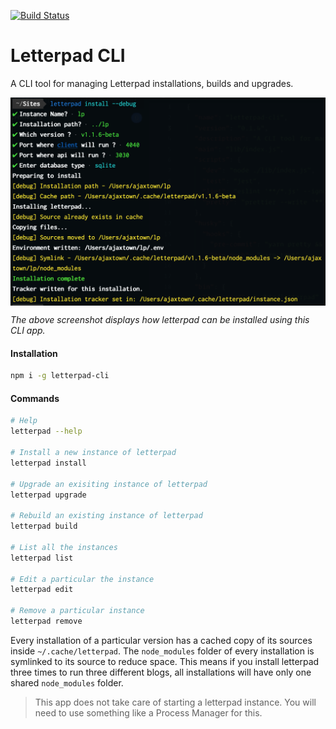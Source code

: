 [![Build Status](https://travis-ci.org/letterpad/letterpad-cli.svg?branch=master)](https://travis-ci.org/letterpad/letterpad-cli)

# Letterpad CLI

A CLI tool for managing Letterpad installations, builds and upgrades.

<img align="center" width="600" src="screenshot.png">

_The above screenshot displays how letterpad can be installed using this CLI app._

#### Installation

```sh
npm i -g letterpad-cli
```

#### Commands

```sh
# Help
letterpad --help

# Install a new instance of letterpad
letterpad install

# Upgrade an exisiting instance of letterpad
letterpad upgrade

# Rebuild an existing instance of letterpad
letterpad build

# List all the instances
letterpad list

# Edit a particular the instance
letterpad edit

# Remove a particular instance
letterpad remove

```

Every installation of a particular version has a cached copy of its sources inside `~/.cache/letterpad`. The `node_modules` folder of every installation is symlinked to its source to reduce space. This means if you install letterpad three times to run three different blogs, all installations will have only one shared `node_modules` folder.

> This app does not take care of starting a letterpad instance. You will need to use something like a Process Manager for this.
